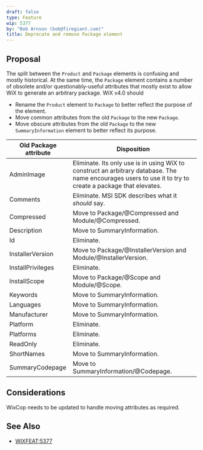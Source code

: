 ```yaml
---
draft: false
type: Feature
wip: 5377
by: "Bob Arnson (bob@firegiant.com)"
title: Deprecate and remove Package element
---
```


## Proposal

The split between the `Product` and `Package` elements is confusing and mostly
historical. At the same time, the `Package` element contains a number of
obsolete and/or questionably-useful attributes that mostly exist to allow WiX to
generate an arbitrary package. WiX v4.0 should 

* Rename the `Product` element to `Package` to better reflect the purpose of the element.
* Move common attributes from the old `Package` to the new `Package`.
* Move obscure attributes from the old `Package` to the new `SummaryInformation` element to better reflect its purpose.

| **Old Package attribute** | **Disposition**                                                                                                                                           |
|---------------------------|-----------------------------------------------------------------------------------------------------------------------------------------------------------|
| AdminImage                | Eliminate. Its only use is in using WiX to construct an arbitrary database. The name encourages users to use it to try to create a package that elevates. |
| Comments                  | Eliminate. MSI SDK describes what it _should_ say.                                                                                                        |
| Compressed                | Move to Package/@Compressed and Module/@Compressed.                                                                                                       |
| Description               | Move to SummaryInformation.                                                                                                                               |
| Id                        | Eliminate.                                                                                                                                                |
| InstallerVersion          | Move to Package/@InstallerVersion and Module/@InstallerVersion.                                                                                           |
| InstallPrivileges         | Eliminate.                                                                                                                                                |
| InstallScope              | Move to Package/@Scope and Module/@Scope.                                                                                                                 |
| Keywords                  | Move to SummaryInformation.                                                                                                                               |
| Languages                 | Move to SummaryInformation.                                                                                                                               |
| Manufacturer              | Move to SummaryInformation.                                                                                                                               |
| Platform                  | Eliminate.                                                                                                                                                |
| Platforms                 | Eliminate.                                                                                                                                                |
| ReadOnly                  | Eliminate.                                                                                                                                                |
| ShortNames                | Move to SummaryInformation.                                                                                                                               |
| SummaryCodepage           | Move to SummaryInformation/@Codepage.                                                                                                                     |

## Considerations

WixCop needs to be updated to handle moving attributes as required.

## See Also

* [WIXFEAT:5377](https://github.com/wixtoolset/issues/issues/5377)